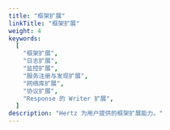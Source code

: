 ```yaml
---
title: "框架扩展"
linkTitle: "框架扩展"
weight: 4
keywords:
  [
    "框架扩展",
    "日志扩展",
    "监控扩展",
    "服务注册与发现扩展",
    "网络库扩展",
    "协议扩展",
    "Response 的 Writer 扩展",
  ]
description: "Hertz 为用户提供的框架扩展能力。"
---
```

